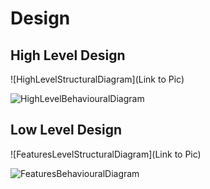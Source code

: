 # Design

## High Level Design

![HighLevelStructuralDiagram](Link to Pic)

![HighLevelBehaviouralDiagram](https://github.com/AnkitDhiman2/TextPad_miniProject/blob/main/2_Design/Behavior%20Diagrams/Use%20Case%20Diagram%20stepin.png)

## Low Level Design

![FeaturesLevelStructuralDiagram](Link to Pic)

![FeaturesBehaviouralDiagram](https://github.com/AnkitDhiman2/TextPad_miniProject/blob/main/2_Design/Behavior%20Diagrams/Activity%20diagram%20stepin.png)
